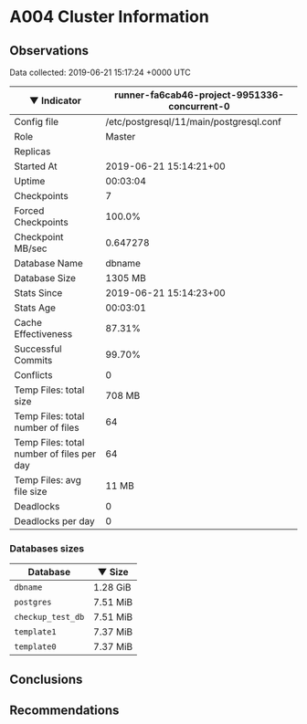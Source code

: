 # A004 Cluster Information #

## Observations ##
Data collected: 2019-06-21 15:17:24 +0000 UTC  

|&#9660;&nbsp;Indicator | runner-fa6cab46-project-9951336-concurrent-0 |
|--------|-------|
|Config file |/etc/postgresql/11/main/postgresql.conf|
|Role |Master|
|Replicas ||
|Started At |2019-06-21&nbsp;15:14:21+00|
|Uptime |00:03:04|
|Checkpoints |7|
|Forced Checkpoints |100.0%|
|Checkpoint MB/sec |0.647278|
|Database Name |dbname|
|Database Size |1305&nbsp;MB|
|Stats Since |2019-06-21&nbsp;15:14:23+00|
|Stats Age |00:03:01|
|Cache Effectiveness |87.31%|
|Successful Commits |99.70%|
|Conflicts |0|
|Temp Files: total size |708&nbsp;MB|
|Temp Files: total number of files |64|
|Temp Files: total number of files per day |64|
|Temp Files: avg file size |11&nbsp;MB|
|Deadlocks |0|
|Deadlocks per day |0|


### Databases sizes ###

| Database | &#9660;&nbsp;Size |
|----------|--------|
| `dbname` | 1.28&nbsp;GiB |
| `postgres` | 7.51&nbsp;MiB |
| `checkup_test_db` | 7.51&nbsp;MiB |
| `template1` | 7.37&nbsp;MiB |
| `template0` | 7.37&nbsp;MiB |


## Conclusions ##


## Recommendations ##

